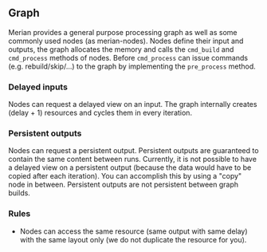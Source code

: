 ## Graph

Merian provides a general purpose processing graph as well as some commonly used nodes (as merian-nodes).
Nodes define their input and outputs, the graph allocates the memory and calls the `cmd_build` and `cmd_process` methods of nodes.
Before `cmd_process` can issue commands (e.g. rebuild/skip/...) to the graph by implementing the `pre_process` method.

### Delayed inputs

Nodes can request a delayed view on an input.
The graph internally creates (delay + 1) resources and cycles them in every iteration.

### Persistent outputs

Nodes can request a persistent output. Persistent outputs are guaranteed to contain the same content between runs.
Currently, it is not possible to have a delayed view on a persistent output (because the data would have to be copied after each iteration).
You can accomplish this by using a "copy" node in between.
Persistent outputs are not persistent between graph builds.

### Rules

- Nodes can access the same resource (same output with same delay) with the same layout only (we do not duplicate the resource for you).


